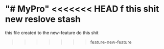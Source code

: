 "# MyPro" 
<<<<<<< HEAD
f this shit
new reslove
stash
=======
this file created to the new-feature
do this shit 
>>>>>>> feature-new-feature
